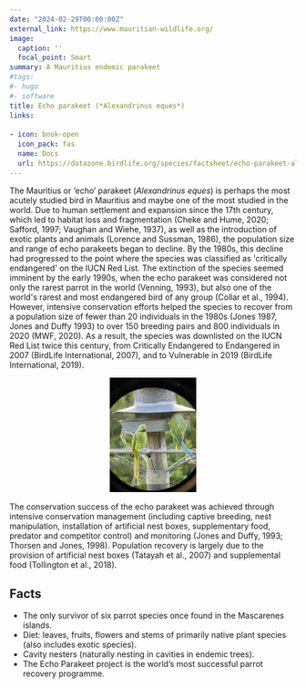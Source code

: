 ```yaml
---
date: "2024-02-29T00:00:00Z"
external_link: https://www.mauritian-wildlife.org/
image:
  caption: ''
  focal_point: Smart
summary: A Mauritius endemic parakeet
#tags:
#- hugo
#- software
title: Echo parakeet (*Alexandrinus eques*)
links:

- icon: book-open
  icon_pack: fas
  name: Docs
  url: https://datazone.birdlife.org/species/factsheet/echo-parakeet-alexandrinus-eques
---
```


The Mauritius or ‘echo’ parakeet (*Alexandrinus eques*) is perhaps the most acutely studied bird in Mauritius and maybe one of the most studied in the world. Due to human settlement and expansion since the 17th century, which led to habitat loss and fragmentation (Cheke and Hume, 2020; Safford, 1997; Vaughan and Wiehe, 1937), as well as the introduction of exotic plants and animals (Lorence and Sussman, 1986), the population size and range of echo parakeets began to decline. By the 1980s, this decline had progressed to the point where the species was classified as 'critically endangered' on the IUCN Red List. The extinction of the species seemed imminent by the early 1990s, when the echo parakeet was considered not only the rarest parrot in the world (Venning, 1993), but also one of the world's rarest and most endangered bird of 
any group (Collar et al., 1994). However, intensive conservation efforts helped the species to recover from a population size of fewer than 20 individuals in the 1980s (Jones 1987, Jones and Duffy 1993) to over 150 breeding pairs and 800 individuals in 2020 (MWF, 2020). As a result, the species was downlisted on the IUCN Red List twice this century, from Critically Endangered to Endangered in 2007
(BirdLife International, 2007), and to Vulnerable in 2019 (BirdLife International, 2019).

<center>
  <img src="echo.jpg" class="center" alt="echo" style="width:30%">
</center>


The conservation success of the echo parakeet was achieved through intensive conservation 
management (including captive breeding, nest manipulation, installation of artificial nest boxes, 
supplementary food, predator and competitor control) and monitoring (Jones and Duffy, 1993; Thorsen 
and Jones, 1998). Population recovery is largely due to the provision of artificial nest boxes (Tatayah et al., 2007) and
supplemental food (Tollington et al., 2018).

## Facts

* The only survivor of six parrot species once found in the Mascarenes islands.
* Diet: leaves, fruits, flowers and stems of primarily native plant species (also includes exotic species).
* Cavity nesters (naturally nesting in cavities in endemic trees).
* The Echo Parakeet project is the world’s most successful parrot recovery programme.
